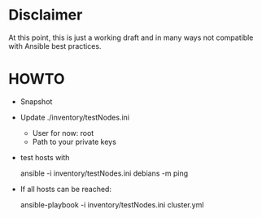 
# Disclaimer
At this point, this is just a working draft and in many ways not 
compatible with Ansible best practices.

# HOWTO
- Snapshot
- Update ./inventory/testNodes.ini
    - User for now: root
    - Path to your private keys
- test hosts with


    ansible -i inventory/testNodes.ini debians -m ping
- If all hosts can be reached:


    ansible-playbook -i inventory/testNodes.ini cluster.yml
